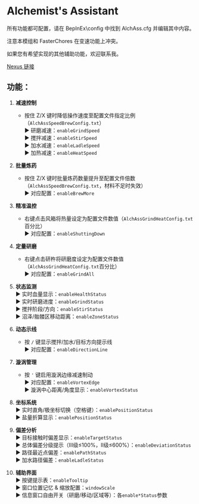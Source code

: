 # Alchemist's Assistant

所有功能都可配置，请在 BepInEx\config 中找到 AlchAss.cfg 并编辑其中内容。

注意本模组和 FasterChores 在变速功能上冲突。

如果您有希望实现的其他辅助功能，欢迎联系我。

[Nexus 链接](https://www.nexusmods.com/potioncraftalchemistsimulator/mods/47)

## 功能：
1. **减速控制**  
   - 按住 Z/X 键时降低操作速度至配置文件指定比例（`AlchAssSpeedBrewConfig.txt`）  
   ▶️ 研磨减速：`enableGrindSpeed`  
   ▶️ 搅拌减速：`enableStirSpeed`  
   ▶️ 加水减速：`enableLadleSpeed`  
   ▶️ 加热减速：`enableHeatSpeed`  

2. **批量炼药**  
   - 按住 Z/X 键时批量炼药数量提升至配置文件倍数（`AlchAssSpeedBrewConfig.txt`，材料不足时失效）  
   ▶️ 对应配置：`enableBrewMore`  

3. **精准温控**  
   - 右键点击风箱将热量设定为配置文件数值（`AlchAssGrindHeatConfig.txt`百分比）  
   ▶️ 对应配置：`enableShuttingDown`  

4. **定量研磨**  
   - 右键点击研杵将研磨度设定为配置文件数值（`AlchAssGrindHeatConfig.txt`百分比）  
   ▶️ 对应配置：`enableGrindAll`  

5. **状态监测**  
   ▶️ 实时血量显示：`enableHealthStatus`  
   ▶️ 实时研磨进度：`enableGrindStatus`  
   ▶️ 搅拌阶段/方向：`enableStirStatus`  
   ▶️ 沼泽/骷髅区移动距离：`enableZoneStatus`  

6. **动态示线**  
   - 按 `/` 键显示搅拌/加水/目标方向提示线  
   ▶️ 对应配置：`enableDirectionLine`  

7. **漩涡管理**  
   - 按 `'` 键启用漩涡边缘减速制动  
   ▶️ 对应配置：`enableVortexEdge`  
   ▶️ 漩涡中心距离/角度显示：`enableVortexStatus`  

8. **坐标系统**  
   ▶️ 实时直角/极坐标切换（空格键）：`enablePositionStatus`  
   ▶️ 盐量折算显示：`enablePositionStatus`  

9. **偏差分析**  
   ▶️ 目标接触时偏差显示：`enableTargetStatus`  
   ▶️ 总体偏差分级提示（III级≤100%，II级≤600%）：`enableDeviationStatus`  
   ▶️ 路径最近点偏差：`enablePathStatus`  
   ▶️ 加水路径偏差：`enableLadleStatus`  

10. **辅助界面**  
    ▶️ 按键提示表：`enableTooltip`  
    ▶️ 窗口位置记忆 & 缩放配置：`windowScale`  
    ▶️ 信息窗口自由开关（研磨/移动/区域等）：各`enable*Status`参数
